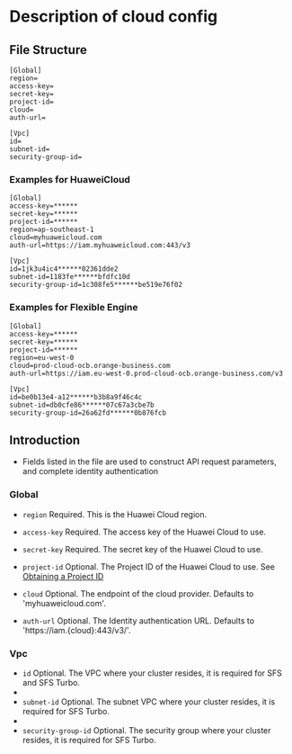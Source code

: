 # Description of cloud config

## File Structure
```
[Global]
region=
access-key=
secret-key=
project-id=
cloud=
auth-url=

[Vpc]
id=
subnet-id=
security-group-id=
```

### Examples for HuaweiCloud

```
[Global]
access-key=******
secret-key=******
project-id=******
region=ap-southeast-1
cloud=myhuaweicloud.com
auth-url=https://iam.myhuaweicloud.com:443/v3

[Vpc]
id=1jk3u4ic4******02361dde2
subnet-id=1183fe******bfdfc10d
security-group-id=1c308fe5******be519e76f02
```

### Examples for Flexible Engine

```
[Global]
access-key=******
secret-key=******
project-id=******
region=eu-west-0
cloud=prod-cloud-ocb.orange-business.com
auth-url=https://iam.eu-west-0.prod-cloud-ocb.orange-business.com/v3

[Vpc]
id=be0b13e4-a12******b3b8a9f46c4c
subnet-id=db0cfe86******07c67a3cbe7b
security-group-id=26a62fd******0b876fcb
```

## Introduction

* Fields listed in the file are used to construct API request parameters, and complete identity authentication

### Global

* `region` Required. This is the Huawei Cloud region.

* `access-key` Required. The access key of the Huawei Cloud to use.

* `secret-key` Required. The secret key of the Huawei Cloud to use.

* `project-id` Optional. The Project ID of the Huawei Cloud to use. See [Obtaining a Project ID](https://support.huaweicloud.com/intl/en-us/api-evs/evs_04_0046.html)

* `cloud` Optional. The endpoint of the cloud provider. Defaults to 'myhuaweicloud.com'.

* `auth-url` Optional. The Identity authentication URL. Defaults to 'https://iam.{cloud}:443/v3/'.

### Vpc

* `id` Optional. The VPC where your cluster resides, it is required for SFS and SFS Turbo.
* 
* `subnet-id` Optional. The subnet VPC where your cluster resides, it is required for SFS Turbo.
* 
* `security-group-id` Optional. The security group where your cluster resides, it is required for SFS Turbo.
